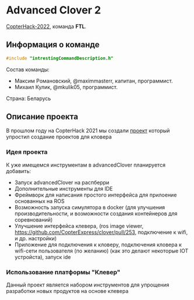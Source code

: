 # Advanced Clover 2

[CopterHack-2022](copterhack2022.md), команда **FTL**.

## Информация о команде

```cpp
#include "intrestingCommandDescription.h"
```

Состав команды:

* Максим Романовский, @maximmasterr, капитан, программист.
* Михаил Кулик, @mkulik05, программист.

Страна: Беларусь

## Описание проекта

В прошлом году на CopterHack 2021 мы создали [проект](https://clover.coex.tech/ru/advanced_clover.html) который упростил создание проектов для кловера 

### Идея проекта

К уже имещемся инструментам в advancedClover планируется добавить:
* Запуск advancedClover на распберри 
* Дополнительные инструменты для IDE
* Фреймворк для написания простого интерфейса для прилоение основанных на ROS
* Возможность запуска симулятора в docker (для улучшения производительности, и возможности создания контейнеров для соревнований)
* Улучшение интерфейса клевера, (ros image viewer, https://github.com/CopterExpress/clover/pull/253, подключение к wifi, и др. настройки)
* Приложение для подключения к кловеру, подключения кловера к wifi-сети пользователя (по желанию) (как это делают некоторые IOT устройста), запуск ide
 
### Использование платформы "Клевер"

Данный проект является набором инструментов для упрощения разработки новых продуктов на основе клевера
